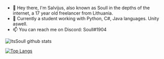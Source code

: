 - 👋 Hey there, I'm Salvijus, also known as Soull in the depths of the internet, a 17 year old freelancer from Lithuania.
- 👀 Currently a student working with Python, C#, Java languages. Unity aswell.
- 📫 You can reach me on Discord: Soull#1904

![ItsSoull github stats](https://github-readme-stats.vercel.app/api?username=ItsSoull&show_icons=true&theme=radical)

[![Top Langs](https://github-readme-stats.vercel.app/api/top-langs/?username=ItsSoull&layout=compact&theme=radical)](https://github.com/anuraghazra/github-readme-stats)
